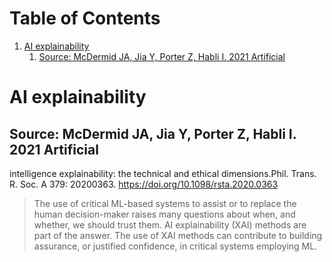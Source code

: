 
# Table of Contents

1.  [AI explainability](#org5d5bd6e)
    1.  [Source: McDermid JA, Jia Y, Porter Z, Habli I. 2021 Artificial](#orgb37d8d9)


<a id="org5d5bd6e"></a>

# AI explainability


<a id="orgb37d8d9"></a>

## Source: McDermid JA, Jia Y, Porter Z, Habli I. 2021 Artificial

intelligence explainability: the technical and ethical
dimensions.Phil. Trans. R. Soc. A 379: 20200363.
<https://doi.org/10.1098/rsta.2020.0363>

> The use of critical ML-based systems to assist or to replace the human decision-maker raises many
> questions about when, and whether, we should trust them. AI explainability (XAI) methods are
> part of the answer. The use of XAI methods can contribute to building assurance, or justified
> confidence, in critical systems employing ML.

